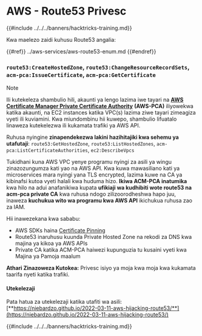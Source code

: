# AWS - Route53 Privesc

{{#include ../../../banners/hacktricks-training.md}}

Kwa maelezo zaidi kuhusu Route53 angalia:

{{#ref}}
../aws-services/aws-route53-enum.md
{{#endref}}

### `route53:CreateHostedZone`, `route53:ChangeResourceRecordSets`, `acm-pca:IssueCertificate`, `acm-pca:GetCertificate`

> [!NOTE]
> Ili kutekeleza shambulio hili, akaunti ya lengo lazima iwe tayari na [**AWS Certificate Manager Private Certificate Authority**](https://aws.amazon.com/certificate-manager/private-certificate-authority/) **(AWS-PCA)** iliyowekwa katika akaunti, na EC2 instances katika VPC(s) lazima ziwe tayari zimeagiza vyeti ili kuviamini. Kwa miundombinu hii kuwepo, shambulio lifuatalo linaweza kutekelezwa ili kukamata trafiki ya AWS API.

Ruhusa nyingine **zinapendekezwa lakini hazihitajiki kwa sehemu ya utafutaji**: `route53:GetHostedZone`, `route53:ListHostedZones`, `acm-pca:ListCertificateAuthorities`, `ec2:DescribeVpcs`

Tukidhani kuna AWS VPC yenye programu nyingi za asili ya wingu zinazozungumza kati yao na AWS API. Kwa kuwa mawasiliano kati ya microservices mara nyingi yana TLS encrypted, lazima kuwe na CA ya kibinafsi kutoa vyeti halali kwa huduma hizo. **Ikiwa ACM-PCA inatumika** kwa hilo na adui anafanikiwa kupata **ufikiaji wa kudhibiti wote route53 na acm-pca private CA** kwa ruhusa ndogo zilizoorodheshwa hapo juu, inaweza **kuchukua wito wa programu kwa AWS API** ikichukua ruhusa zao za IAM.

Hii inawezekana kwa sababu:

- AWS SDKs haina [Certificate Pinning](https://www.digicert.com/blog/certificate-pinning-what-is-certificate-pinning)
- Route53 inaruhusu kuunda Private Hosted Zone na rekodi za DNS kwa majina ya kikoa ya AWS APIs
- Private CA katika ACM-PCA haiwezi kupunguzia tu kusaini vyeti kwa Majina ya Pamoja maalum

**Athari Zinazoweza Kutokea:** Privesc isiyo ya moja kwa moja kwa kukamata taarifa nyeti katika trafiki.

#### Utekelezaji <a href="#discovery" id="discovery"></a>

Pata hatua za utekelezaji katika utafiti wa asili: [**https://niebardzo.github.io/2022-03-11-aws-hijacking-route53/**](https://niebardzo.github.io/2022-03-11-aws-hijacking-route53/)

{{#include ../../../banners/hacktricks-training.md}}
